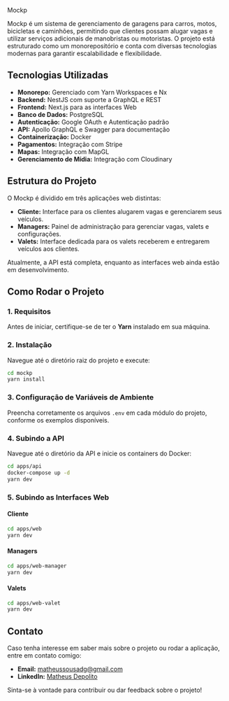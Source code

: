 Mockp

Mockp é um sistema de gerenciamento de garagens para carros, motos, bicicletas e caminhões, permitindo que clientes possam alugar vagas e utilizar serviços adicionais de manobristas ou motoristas. O projeto está estruturado como um monorepositório e conta com diversas tecnologias modernas para garantir escalabilidade e flexibilidade.

## Tecnologias Utilizadas

- **Monorepo:** Gerenciado com Yarn Workspaces e Nx
- **Backend:** NestJS com suporte a GraphQL e REST
- **Frontend:** Next.js para as interfaces Web
- **Banco de Dados:** PostgreSQL
- **Autenticação:** Google OAuth e Autenticação padrão
- **API:** Apollo GraphQL e Swagger para documentação
- **Containerização:** Docker
- **Pagamentos:** Integração com Stripe
- **Mapas:** Integração com MapGL
- **Gerenciamento de Mídia:** Integração com Cloudinary

## Estrutura do Projeto

O Mockp é dividido em três aplicações web distintas:

- **Cliente:** Interface para os clientes alugarem vagas e gerenciarem seus veículos.
- **Managers:** Painel de administração para gerenciar vagas, valets e configurações.
- **Valets:** Interface dedicada para os valets receberem e entregarem veículos aos clientes.

Atualmente, a API está completa, enquanto as interfaces web ainda estão em desenvolvimento.

## Como Rodar o Projeto

### 1. Requisitos
Antes de iniciar, certifique-se de ter o **Yarn** instalado em sua máquina.

### 2. Instalação
Navegue até o diretório raiz do projeto e execute:
```sh
cd mockp
yarn install
```

### 3. Configuração de Variáveis de Ambiente
Preencha corretamente os arquivos `.env` em cada módulo do projeto, conforme os exemplos disponíveis.

### 4. Subindo a API
Navegue até o diretório da API e inicie os containers do Docker:
```sh
cd apps/api
docker-compose up -d
yarn dev
```

### 5. Subindo as Interfaces Web
#### Cliente
```sh
cd apps/web
yarn dev
```
#### Managers
```sh
cd apps/web-manager
yarn dev
```
#### Valets
```sh
cd apps/web-valet
yarn dev
```

## Contato
Caso tenha interesse em saber mais sobre o projeto ou rodar a aplicação, entre em contato comigo:

- **Email:** matheussousadg@gmail.com
- **LinkedIn:** [Matheus Depolito](https://www.linkedin.com/in/matheus-d-4001811a1/)

Sinta-se à vontade para contribuir ou dar feedback sobre o projeto!

